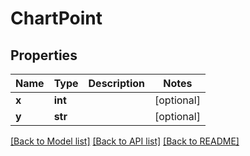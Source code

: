 # ChartPoint

## Properties
Name | Type | Description | Notes
------------ | ------------- | ------------- | -------------
**x** | **int** |  | [optional] 
**y** | **str** |  | [optional] 

[[Back to Model list]](../README.md#documentation-for-models) [[Back to API list]](../README.md#documentation-for-api-endpoints) [[Back to README]](../README.md)

